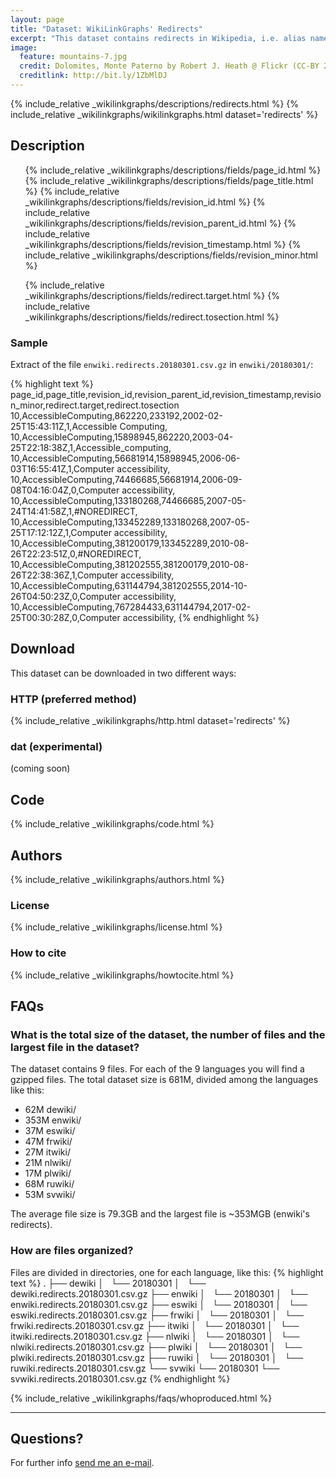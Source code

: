 ```yaml
---
layout: page
title: "Dataset: WikiLinkGraphs' Redirects"
excerpt: "This dataset contains redirects in Wikipedia, i.e. alias names for Wikipedia articles, extracted by processing Wikimedia's history dumps for the languages de, en, es, fr, it, nl, pl, ru, sv."
image:
  feature: mountains-7.jpg
  credit: Dolomites, Monte Paterno by Robert J. Heath @ Flickr (CC-BY 2.0)
  creditlink: http://bit.ly/1ZbMlDJ
---
```


  {% include_relative _wikilinkgraphs/descriptions/redirects.html %}
  {% include_relative _wikilinkgraphs/wikilinkgraphs.html dataset='redirects' %}

## Description

<ul>
	{% include_relative _wikilinkgraphs/descriptions/fields/page_id.html %}
	{% include_relative _wikilinkgraphs/descriptions/fields/page_title.html %}
	{% include_relative _wikilinkgraphs/descriptions/fields/revision_id.html %}
	{% include_relative _wikilinkgraphs/descriptions/fields/revision_parent_id.html %}
	{% include_relative _wikilinkgraphs/descriptions/fields/revision_timestamp.html %}
  {% include_relative _wikilinkgraphs/descriptions/fields/revision_minor.html %}

  {% include_relative _wikilinkgraphs/descriptions/fields/redirect.target.html %}
  {% include_relative _wikilinkgraphs/descriptions/fields/redirect.tosection.html %}
</ul>

### Sample

Extract of the file `enwiki.redirects.20180301.csv.gz` in `enwiki/20180301/`:

{% highlight text %}
page_id,page_title,revision_id,revision_parent_id,revision_timestamp,revision_minor,redirect.target,redirect.tosection
10,AccessibleComputing,862220,233192,2002-02-25T15:43:11Z,1,Accessible Computing,
10,AccessibleComputing,15898945,862220,2003-04-25T22:18:38Z,1,Accessible_computing,
10,AccessibleComputing,56681914,15898945,2006-06-03T16:55:41Z,1,Computer accessibility,
10,AccessibleComputing,74466685,56681914,2006-09-08T04:16:04Z,0,Computer accessibility,
10,AccessibleComputing,133180268,74466685,2007-05-24T14:41:58Z,1,#NOREDIRECT,
10,AccessibleComputing,133452289,133180268,2007-05-25T17:12:12Z,1,Computer accessibility,
10,AccessibleComputing,381200179,133452289,2010-08-26T22:23:51Z,0,#NOREDIRECT,
10,AccessibleComputing,381202555,381200179,2010-08-26T22:38:36Z,1,Computer accessibility,
10,AccessibleComputing,631144794,381202555,2014-10-26T04:50:23Z,0,Computer accessibility,
10,AccessibleComputing,767284433,631144794,2017-02-25T00:30:28Z,0,Computer accessibility,
{% endhighlight %}

## Download

This dataset can be downloaded in two different ways:

### HTTP (preferred method)

  {% include_relative _wikilinkgraphs/http.html dataset='redirects' %}

### dat (experimental)

(coming soon)

## Code

  {% include_relative _wikilinkgraphs/code.html %}

## Authors

  {% include_relative _wikilinkgraphs/authors.html %}

### License

  {% include_relative _wikilinkgraphs/license.html %}

### How to cite

  {% include_relative _wikilinkgraphs/howtocite.html %}


## FAQs

### What is the total size of the dataset, the number of files and the largest file in the dataset?

The dataset contains 9 files. For each of the 9 languages you will find a gzipped files.
The total dataset size is 681M, divided among the languages like this:

* 62M     dewiki/
* 353M    enwiki/
* 37M     eswiki/
* 47M     frwiki/
* 27M     itwiki/
* 21M     nlwiki/
* 17M     plwiki/
* 68M     ruwiki/
* 53M     svwiki/

The average file size is 79.3GB and the largest file is ~353MGB (enwiki's redirects).

### How are files organized?

Files are divided in directories, one for each language, like this:
{% highlight text %}
.
├── dewiki
│   └── 20180301
│       └── dewiki.redirects.20180301.csv.gz
├── enwiki
│   └── 20180301
│       └── enwiki.redirects.20180301.csv.gz
├── eswiki
│   └── 20180301
│       └── eswiki.redirects.20180301.csv.gz
├── frwiki
│   └── 20180301
│       └── frwiki.redirects.20180301.csv.gz
├── itwiki
│   └── 20180301
│       └── itwiki.redirects.20180301.csv.gz
├── nlwiki
│   └── 20180301
│       └── nlwiki.redirects.20180301.csv.gz
├── plwiki
│   └── 20180301
│       └── plwiki.redirects.20180301.csv.gz
├── ruwiki
│   └── 20180301
│       └── ruwiki.redirects.20180301.csv.gz
└── svwiki
    └── 20180301
        └── svwiki.redirects.20180301.csv.gz
{% endhighlight %}


  {% include_relative _wikilinkgraphs/faqs/whoproduced.html %}

---

## Questions?

For further info <a href="mailto:cristian.consonni(at)unitn(dot)it" target="_blank">send me an e-mail</a>.
